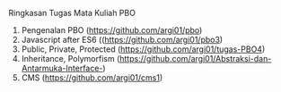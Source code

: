 Ringkasan Tugas Mata Kuliah PBO

1. Pengenalan PBO (https://github.com/argi01/pbo)
2. Javascript after ES6 ((https://github.com/argi01/pbo3)
3. Public, Private, Protected (https://github.com/argi01/tugas-PBO4)
4. Inheritance, Polymorfism (https://github.com/argi01/Abstraksi-dan-Antarmuka-Interface-)
5. CMS (https://github.com/argi01/cms1)
